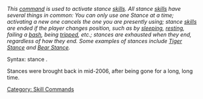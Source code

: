 *This [command](:Category:_Commands.md "wikilink") is used to activate
stance [skills](:Category:_Skills.md "wikilink"). All stance
[skills](:Category:_Skills.md "wikilink") have several things in common:
You can only use one Stance at a time; activating a new one cancels the
one you are presently using; stance
[skills](:Category:_Skills.md "wikilink") are ended if the player
changes position, such as by [sleeping](Sleep_(command).md "wikilink"),
[resting](Rest.md "wikilink"), failing a [bash](Bash.md "wikilink"),
being [tripped](Trip.md "wikilink"), etc.; stances are exhausted when
they end, regardless of how they end. Some examples of stances include
[Tiger Stance](Tiger_Stance.md "wikilink") and [Bear
Stance](Bear_Stance.md "wikilink").*

Syntax: stance <stance name>.

Stances were brought back in mid-2006, after being gone for a long, long
time.

[Category: Skill Commands](Category:_Skill_Commands "wikilink")

